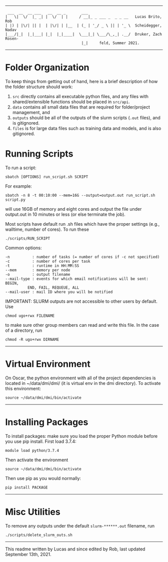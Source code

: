 _______________________________________________________________________________

	 ___  __  __ ___   __  __ _       ___                    
	|   \|  \/  |_ _| |  \/  | |     / __|_ _ ___ _  _ _ __   Lucas Brito, Rob 
	| |) | |\/| || |  | |\/| | |__  | (_ | '_/ _ \ || | '_ \  Scheidegger, Nadav
	|___/|_|  |_|___| |_|  |_|____|  \___|_| \___/\_,_| .__/  Druker, Zach Rosen- 
					                  |_|     feld, Summer 2021.
______________________________________________________________________________


# Folder Organization

To keep things from getting out of hand, here is a brief description of how the
folder structure should work:

1. `src` directly contains all executable python files, and any files with 
   shared/extensible functions should be placed in `src/api`.
2. `data` contains all small data files that are required for folder/project 
   management, and 
3. `outputs` should be all of the outputs of the slurm scripts (`.out` files), 
   and is gitignored.
4. `files` is for large data files such as training data and models, and is also 
   gitignored.


# Running Scripts

To run a script: 

	sbatch [OPTIONS] run_script.sh SCRIPT

For example:

	sbatch -n 8 -t 00:10:00 --mem=16G --output=output.out run_script.sh script.py

will use 16GB of memory and eight cores and output the file under output.out in 10 minutes or less (or else terminate the job). 

Most scripts have default run .sh files which have the proper settings (e.g., 
walltime, number of cores). To run these

	./scripts/RUN_SCRIPT

Common options:

	-n          : number of tasks (= number of cores if -c not specified)
	-c          : number of cores per task
	-t          : runtime in HH:MM:SS
	--mem       : memory per node 
	-o          : output filename 
	--mail-type : events for which email notifications will be sent: BEGIN,
		      END, FAIL, REQUEUE, ALL
	--mail-user : mail ID where you will be notified  

IMPORTANT: SLURM outputs are not accessible to other users by default. Use 

	chmod ugo+rwx FILENAME
to make sure other group members can read and write this file. In the case of 
a directory, run 

	chmod -R ugo+rwx DIRNAME 

_______________________________________________________________________________

# Virtual Environment

On Oscar, the python environment with all of the project dependencies is located in 
~/data/dmi/dmi/ (it is virtual env in the dmi directory). To activate this 
environment:

	source ~/data/dmi/dmi/bin/activate
_______________________________________________________________________________
# Installing Packages

To install packages: make sure you load the proper Python module before you 
use pip install. First load 3.7.4:

	module load python/3.7.4

Then activate the environment

	source ~/data/dmi/dmi/bin/activate

Then use pip as you would normally:

	pip install PACKAGE	
_______________________________________________________________________________

# Misc Utilities

To remove any outputs under the default `slurm-******.out` filename, run 

	./scripts/delete_slurm_outs.sh
_______________________________________________________________________________

This readme written by Lucas and since edited by Rob, last updated September 13th, 2021.
